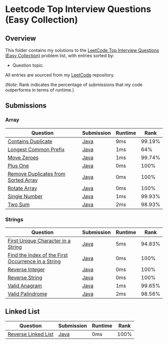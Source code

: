 # Leetcode Top Interview Questions (Easy Collection)

## Overview
This folder contains my solutions to the [LeetCode Top Interview Questions (Easy Collection)](https://leetcode.com/explore/interview/card/top-interview-questions-easy/) problem list,
with entries sorted by:
- Question topic.

All entries are sourced from my [LeetCode](https://github.com/shumarb/leetcode) repository.

(*Note*: Rank indicates the percentage of submissions that my code outperforms in terms of runtime.)

## Submissions
### Array
| Question                                                                                                              | Submission                                                                                             | Runtime | Rank   |
|-----------------------------------------------------------------------------------------------------------------------|--------------------------------------------------------------------------------------------------------|---------|--------|
| [Contains Duplicate](https://leetcode.com/problems/contains-duplicate/description/)                                   | [Java](https://github.com/shumarb/leetcode/blob/main/submissions/ContainsDuplicate.java)               | 9ms     | 99.19% |
| [Longest Common Prefix](https://leetcode.com/problems/longest-common-prefix/description/)                             | [Java](https://github.com/shumarb/leetcode/blob/main/submissions/LongestCommonPrefix.java)             | 1ms     | 64%    |
| [Move Zeroes](https://leetcode.com/problems/move-zeroes/description/)                                                 | [Java](https://github.com/shumarb/leetcode/blob/main/submissions/MoveZeroes.java)                      | 1ms     | 99.74% |
| [Plus One](https://leetcode.com/problems/plus-one/description/)                                                       | [Java](https://github.com/shumarb/leetcode/blob/main/submissions/PlusOne.java)                         | 0ms     | 100%   |
| [Remove Duplicates from Sorted Array](https://leetcode.com/problems/remove-duplicates-from-sorted-array/description/) | [Java](https://github.com/shumarb/leetcode/blob/main/submissions/RemoveDuplicatesFromSortedArray.java) | 0ms     | 100%   |
| [Rotate Array](https://leetcode.com/problems/rotate-array/description/)                                               | [Java](https://github.com/shumarb/leetcode/blob/main/submissions/RotateArray.java)                     | 0ms     | 100%   |
| [Single Number](https://leetcode.com/problems/single-number/description/)                                             | [Java](https://github.com/shumarb/leetcode/blob/main/submissions/SingleNumber.java)                    | 1ms     | 99.93% |
| [Two Sum](https://leetcode.com/problems/two-sum/description/)                                                         | [Java](https://github.com/shumarb/leetcode/blob/main/submissions/TwoSum.java)                          | 2ms     | 98.93% |

### Strings
| Question                                                                                                                                            | Submission                                                                                                       | Runtime | Rank   |
|-----------------------------------------------------------------------------------------------------------------------------------------------------|------------------------------------------------------------------------------------------------------------------|---------|--------|
| [First Unique Character in a String](https://leetcode.com/problems/first-unique-character-in-a-string/description/)                                 | [Java](https://github.com/shumarb/leetcode/blob/main/submissions/FirstUniqueCharacterInAString.java)             | 5ms     | 94.83% |
| [Find the Index of the First Occurrence in a String](https://leetcode.com/problems/find-the-index-of-the-first-occurrence-in-a-string/description/) | [Java](https://github.com/shumarb/leetcode/blob/main/submissions/FindTheIndexOfTheFirstOccurrenceInAString.java) | 0ms     | 100%   |
| [Reverse Integer](https://leetcode.com/problems/reverse-integer/description/)                                                                       | [Java](https://github.com/shumarb/leetcode/blob/main/submissions/ReverseInteger.java)                            | 0ms     | 100%   |
| [Reverse String](https://leetcode.com/problems/reverse-string/description/)                                                                         | [Java](https://github.com/shumarb/leetcode/blob/main/submissions/ReverseString.java)                             | 0ms     | 100%   |
| [Valid Anagram](https://leetcode.com/problems/valid-anagram/description/)                                                                           | [Java](https://github.com/shumarb/leetcode/blob/main/submissions/ValidAnagram.java)                              | 1ms     | 99.65% |
| [Valid Palindrome](https://leetcode.com/problems/valid-palindrome/description/)                                                                     | [Java](https://github.com/shumarb/leetcode/blob/main/submissions/ValidPalindrome.java)                           | 2ms     | 98.56% |

## Linked List
| Question                                                                                                                           | Submission                                                                                               | Runtime | Rank   |
|------------------------------------------------------------------------------------------------------------------------------------|----------------------------------------------------------------------------------------------------------|---------|--------|
| [Reverse Linked List](https://leetcode.com/problems/reverse-linked-list/description/)                                              | [Java](https://github.com/shumarb/leetcode/blob/main/submissions/ReverseLinkedList.java)                 | 0ms     | 100%   |
